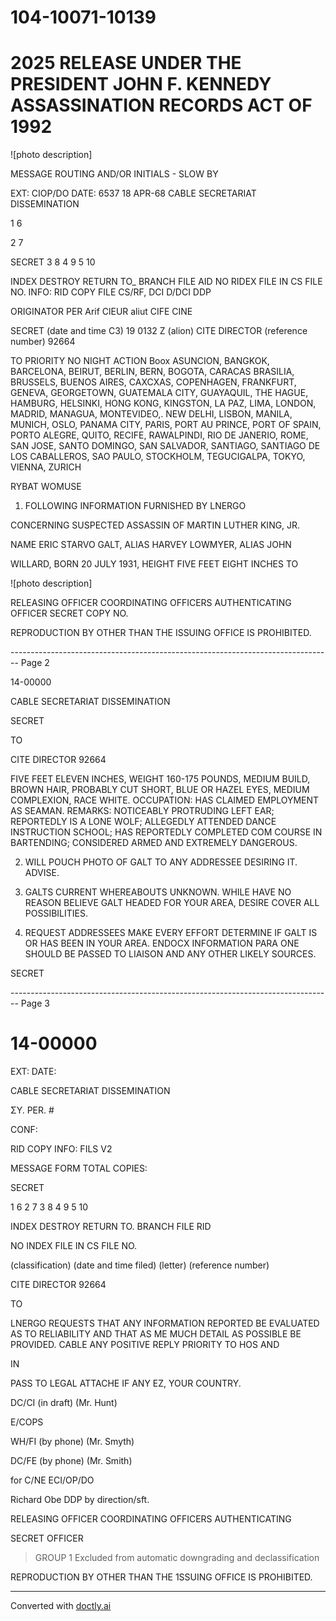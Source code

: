 # 104-10071-10139

# 2025 RELEASE UNDER THE PRESIDENT JOHN F. KENNEDY ASSASSINATION RECORDS ACT OF 1992

![photo description]

MESSAGE
ROUTING AND/OR INITIALS - SLOW BY

EXT:
CIOP/DO
DATE: 6537
18 APR-68
CABLE SECRETARIAT DISSEMINATION

1
6

2
7

SECRET
3
8
4
9
5
10

INDEX
DESTROY
RETURN TO_
BRANCH
FILE AID
NO RIDEX
FILE IN CS FILE NO.
INFO:
RID COPY
FILE
CS/RF, DCI D/DCI DDP

ORIGINATOR
PER
Arif ClEUR aliut CIFE CINE

SECRET
(date and time C3)
19 0132 Z
(alion)
CITE DIRECTOR
(reference number)
92664

TO PRIORITY NO NIGHT ACTION
Boox
ASUNCION, BANGKOK, BARCELONA, BEIRUT, BERLIN, BERN, BOGOTA,
CARACAS
BRASILIA, BRUSSELS, BUENOS AIRES, CAXCXAS, COPENHAGEN,
FRANKFURT, GENEVA, GEORGETOWN, GUATEMALA CITY,
GUAYAQUIL, THE HAGUE, HAMBURG, HELSINKI, HONG KONG,
KINGSTON, LA PAZ, LIMA, LONDON, MADRID, MANAGUA, MONTEVIDEO,.
NEW DELHI, LISBON, MANILA, MUNICH, OSLO, PANAMA CITY, PARIS,
PORT AU PRINCE, PORT OF SPAIN, PORTO ALEGRE, QUITO, RECIFE,
RAWALPINDI, RIO DE JANERIO, ROME, SAN JOSE, SANTO DOMINGO,
SAN SALVADOR, SANTIAGO, SANTIAGO DE LOS CABALLEROS, SAO PAULO,
STOCKHOLM, TEGUCIGALPA, TOKYO, VIENNA, ZURICH

RYBAT WOMUSE

1. FOLLOWING INFORMATION FURNISHED BY LNERGO

CONCERNING SUSPECTED ASSASSIN OF MARTIN LUTHER KING, JR.

NAME ERIC STARVO GALT, ALIAS HARVEY LOWMYER, ALIAS JOHN

WILLARD, BORN 20 JULY 1931, HEIGHT FIVE FEET EIGHT INCHES TO

![photo description]

RELEASING OFFICER
COORDINATING OFFICERS
AUTHENTICATING
OFFICER
SECRET
COPY NO.

REPRODUCTION BY OTHER THAN THE ISSUING OFFICE IS PROHIBITED.


-------------------------------------------------------------------------------- Page 2

14-00000

CABLE SECRETARIAT DISSEMINATION

SECRET

TO

CITE DIRECTOR 92664

FIVE FEET ELEVEN INCHES, WEIGHT 160-175 POUNDS, MEDIUM
BUILD, BROWN HAIR, PROBABLY CUT SHORT, BLUE OR HAZEL EYES,
MEDIUM COMPLEXION, RACE WHITE. OCCUPATION: HAS CLAIMED
EMPLOYMENT AS SEAMAN. REMARKS: NOTICEABLY PROTRUDING
LEFT EAR; REPORTEDLY IS A LONE WOLF; ALLEGEDLY ATTENDED
DANCE INSTRUCTION SCHOOL; HAS REPORTEDLY COMPLETED COM
COURSE IN BARTENDING; CONSIDERED ARMED AND EXTREMELY
DANGEROUS.

2. WILL POUCH PHOTO OF GALT TO ANY ADDRESSEE
   DESIRING IT. ADVISE.

3. GALTS CURRENT WHEREABOUTS UNKNOWN. WHILE HAVE
   NO REASON BELIEVE GALT HEADED FOR YOUR AREA, DESIRE
   COVER ALL POSSIBILITIES.

4. REQUEST ADDRESSEES MAKE EVERY EFFORT DETERMINE
   IF GALT IS OR HAS BEEN IN YOUR AREA. ENDOCX INFORMATION PARA ONE
   SHOULD BE PASSED TO LIAISON AND ANY OTHER LIKELY SOURCES.

SECRET


-------------------------------------------------------------------------------- Page 3

# 14-00000

EXT:
DATE:

CABLE SECRETARIAT DISSEMINATION

ΣΥ. PER. #

CONF:

RID COPY INFO: FILS V2

MESSAGE FORM
TOTAL COPIES:

SECRET

1 6
2 7
3 8
4 9
5 10

INDEX DESTROY RETURN TO. BRANCH FILE RID

NO INDEX FILE IN CS FILE NO.

(classification) (date and time filed) (letter) (reference number)

CITE DIRECTOR 92664

TO

LNERGO REQUESTS THAT ANY INFORMATION REPORTED BE EVALUATED
AS TO RELIABILITY AND THAT AS ME MUCH DETAIL AS POSSIBLE
BE PROVIDED. CABLE ANY POSITIVE REPLY PRIORITY TO HOS AND

IN

PASS TO LEGAL ATTACHE IF ANY EZ, YOUR COUNTRY.

DC/CI (in draft)
(Mr. Hunt)

E/COPS

WH/FI (by phone)
(Mr. Smyth)

DC/FE (by phone)
(Mr. Smith)

for C/NE ECI/OP/DO

Richard Obe
DDP by direction/sft.

RELEASING OFFICER COORDINATING OFFICERS AUTHENTICATING

SECRET OFFICER

> GROUP 1
> Excluded from automatic
> downgrading and
> declassification

REPRODUCTION BY OTHER THAN THE 1SSUING OFFICE IS PROHIBITED.


---
Converted with [doctly.ai](https://doctly.ai)